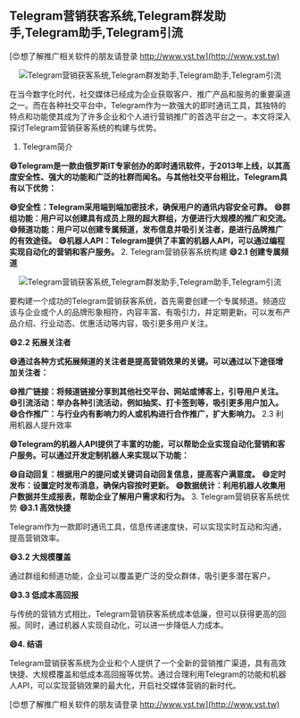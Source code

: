 ## **Telegram营销获客系统,Telegram群发助手,Telegram助手,Telegram引流**

[😍想了解推广相关软件的朋友请登录 http://www.vst.tw](http://www.vst.tw)

 <center><img src="https://vst.tw/MP4/tuiguang/png/2.png" alt="Telegram营销获客系统,Telegram群发助手,Telegram助手,Telegram引流"></center>

在当今数字化时代，社交媒体已经成为企业获取客户、推广产品和服务的重要渠道之一。而在各种社交平台中，Telegram作为一款强大的即时通讯工具，其独特的特点和功能使其成为了许多企业和个人进行营销推广的首选平台之一。本文将深入探讨Telegram营销获客系统的构建与优势。

1. Telegram简介

**😄Telegram是一款由俄罗斯IT专家创办的即时通讯软件，于2013年上线，以其高度安全性、强大的功能和广泛的社群而闻名。与其他社交平台相比，Telegram具有以下优势：**

**😄安全性：Telegram采用端到端加密技术，确保用户的通讯内容安全可靠。**
**😄群组功能：用户可以创建具有成员上限的超大群组，方便进行大规模的推广和交流。**
**😄频道功能：用户可以创建专属频道，发布信息并吸引关注者，是进行品牌推广的有效途径。**
**😄机器人API：Telegram提供了丰富的机器人API，可以通过编程实现自动化的营销和客户服务。**
2. Telegram营销获客系统构建
**😄2.1 创建专属频道**

 <center><img src="https://vst.tw/MP4/tuiguang/png/1.png" alt="Telegram营销获客系统,Telegram群发助手,Telegram助手,Telegram引流"></center>

要构建一个成功的Telegram营销获客系统，首先需要创建一个专属频道。频道应该与企业或个人的品牌形象相符，内容丰富、有吸引力，并定期更新。可以发布产品介绍、行业动态、优惠活动等内容，吸引更多用户关注。

**😄2.2 拓展关注者**

**😄通过各种方式拓展频道的关注者是提高营销效果的关键。可以通过以下途径增加关注者：**

**😄推广链接：将频道链接分享到其他社交平台、网站或博客上，引导用户关注。**
**😄引流活动：举办各种引流活动，例如抽奖、打卡签到等，吸引更多用户加入。**
**😄合作推广：与行业内有影响力的人或机构进行合作推广，扩大影响力。**
2.3 利用机器人提升效率

**😄Telegram的机器人API提供了丰富的功能，可以帮助企业实现自动化营销和客户服务。可以通过开发定制机器人来实现以下功能：**

**😄自动回复：根据用户的提问或关键词自动回复信息，提高客户满意度。**
**😄定时发布：设置定时发布消息，确保内容按时更新。**
**😄数据统计：利用机器人收集用户数据并生成报表，帮助企业了解用户需求和行为。**
3. Telegram营销获客系统优势
**😄3.1 高效快捷**

Telegram作为一款即时通讯工具，信息传递速度快，可以实现实时互动和沟通，提高营销效率。

**😄3.2 大规模覆盖**

通过群组和频道功能，企业可以覆盖更广泛的受众群体，吸引更多潜在客户。

**😄3.3 低成本高回报**

与传统的营销方式相比，Telegram营销获客系统成本低廉，但可以获得更高的回报。同时，通过机器人实现自动化，可以进一步降低人力成本。

**😄4. 结语**

Telegram营销获客系统为企业和个人提供了一个全新的营销推广渠道，具有高效快捷、大规模覆盖和低成本高回报等优势。通过合理利用Telegram的功能和机器人API，可以实现营销效果的最大化，开启社交媒体营销的新时代。

[😍想了解推广相关软件的朋友请登录 http://www.vst.tw](http://www.vst.tw)



